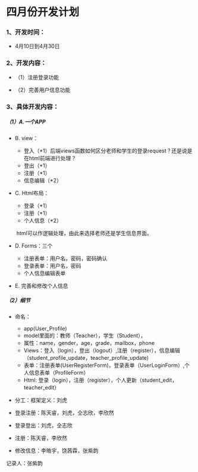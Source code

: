 # 四月份开发计划

### 1、开发时间：

- 4月10日到4月30日

### 2、开发内容：

- （1）注册登录功能 

- （2）完善用户信息功能

### 3、具体开发内容：

##### （1）A.一个APP

- B. view：
  - 登入（*1）后端views函数如何区分老师和学生的登录request？还是说是在html前端进行处理？
  - 登出（*1）
  - 注册（*1）
  - 信息编辑（*2）

- C. Html布局：

  - 登录（*1）
  - 注册（*1）
  - 个人信息（*2）

  ​     html可以作逻辑处理，由此来选择老师还是学生信息界面。

- D. Forms：三个
  - 注册表单：用户名，密码，密码确认
  - 登录表单：用户名，密码
  - 个人信息编辑表单

- E. 完善和修改个人信息

##### （2）细节

- 命名：
  - app(User_Profile)
  - model里面的：教师（Teacher），学生（Student），
  - 属性：name，gender，age，grade，mailbox，phone
  - Views：登入（login），登出（logout）,注册（register），信息编辑（student_profile_update，teacher_profile_update)
  - 表单：注册表单(UserRegisterForm)，登录表单（UserLoginForm）,个人信息表单（ProfileForm）
  - Html: 登录（login），注册（register），个人更新（student_edit，teacher_edit）

- 分工：框架定义：刘虎

- 登录注册：陈天睿，刘虎，仝志欣，李欣然

- 登录登出：刘虎，仝志欣

- 注册：陈天睿，李欣然

- 修改信息：李皓宇，饶茜霖，张紫韵

 

记录人：张紫韵